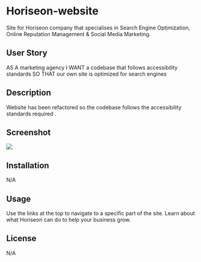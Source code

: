 # Horiseon-website
Site for Horiseon company that specialises in Search Engine Optimization, Online Reputation Management & Social Media Marketing.

## User Story

AS A marketing agency
I WANT a codebase that follows accessibility standards
SO THAT our own site is optimized for search engines

## Description

Website has been refactored so the codebase follows the accessibility standards required .

## Screenshot

![](Horiseon-website_index.html.png)


## Installation

N/A

## Usage

Use the links at the top to navigate to a specific part of the site. Learn about what Horiseon can do to help your business grow.

## License

N/A